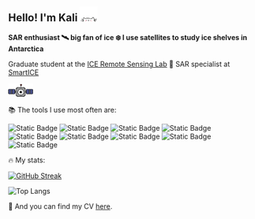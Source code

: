 ## Hello! I'm Kali <img src="./cat.gif" width="7%" height="7%"/>

  **SAR enthusiast 🛰️ big fan of ice ❄️ I use satellites to study ice shelves in Antarctica**

 Graduate student at the [ICE Remote Sensing Lab](https://www.icelab.ca/) 🍁 SAR specialist at [SmartICE](https://smartice.org/)
 
  <img src="./nyan_satellite.gif" width="10%" height="10%"/>
  
📚 The tools I use most often are:
  
  ![Static Badge](https://img.shields.io/badge/Python-F0F0F0?style=for-the-badge&logo=python&logoColor=ffde57)
  ![Static Badge](https://img.shields.io/badge/qgis-F0F0F0?style=for-the-badge&logo=qgis&logoColor=3BAF29)
![Static Badge](https://img.shields.io/badge/arcgis-F0F0F0?style=for-the-badge&logo=arcgis&logoColor=%232C7AC3)
![Static Badge](https://img.shields.io/badge/pandas-F0F0F0?style=for-the-badge&logo=pandas&logoColor=150458)
![Static Badge](https://img.shields.io/badge/geopandas-F0F0F0?style=for-the-badge&logo=geopandas&logoColor=139C5A)
![Static Badge](https://img.shields.io/badge/google%20earth%20engine-F0F0F0?style=for-the-badge&logo=google%20earth%20engine&logoColor=%234285F4)
![Static Badge](https://img.shields.io/badge/javascript-F0F0F0?style=for-the-badge&logo=javascript&logoColor=%23F7DF1E)
![Static Badge](https://img.shields.io/badge/bash-F0F0F0?style=for-the-badge&logo=gnu%20bash&logoColor=293137)
![Static Badge](https://img.shields.io/badge/anaconda-F0F0F0?style=for-the-badge&logo=anaconda&logoColor=3BAF29)

🔥 My stats:

[![GitHub Streak](https://streak-stats.demolab.com?user=kalimcdougall)](https://git.io/streak-stats)  
  
  ![Top Langs](https://github-readme-stats.vercel.app/api/top-langs/?username=kalimcdougall&layout=compact) 

  
  📄 And you can find my CV [here](KaliMcDougall_CV.pdf).


